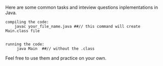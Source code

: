 Here are some common tasks and inteview questions inplementations in Java.

    compiling the code:
        javac your_file_name.java ##// this command will create  Main.class file
    

    running the code:
         java Main  ##// without the .class 
    


Feel free to use them and practice on your own.

